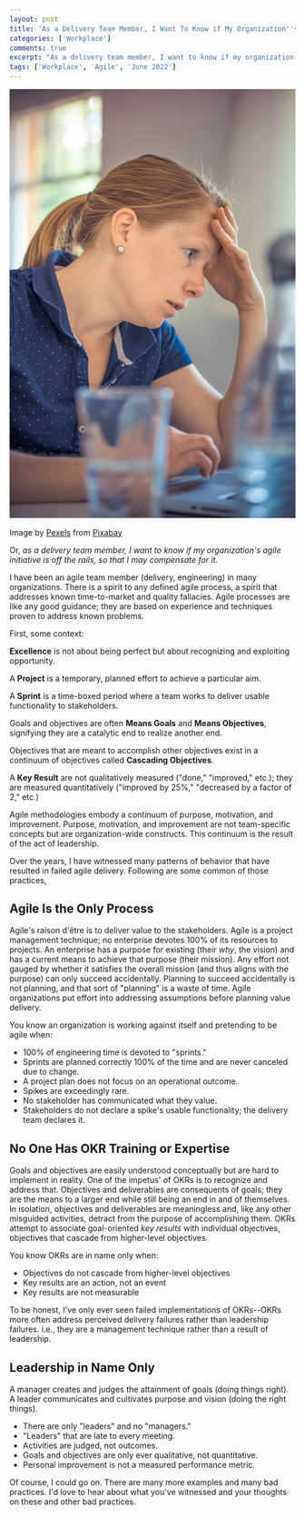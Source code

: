```yaml
---
layout: post
title: 'As a Delivery Team Member, I Want To Know if My Organization''s Agile Initiative Is off the Rails'
categories: ['Workplace']
comments: true
excerpt: "As a delivery team member, I want to know if my organization's agile initiative is off the rails, so that I may compensate for it."
tags: ['Workplace', 'Agile', 'June 2022']
---
```

![concentration](assets/adult-gd72730acb_1920.jpg)

Image by <a href="https://pixabay.com/users/pexels-2286921/?utm_source=link-attribution&amp;utm_medium=referral&amp;utm_campaign=image&amp;utm_content=1850268">Pexels</a> from <a href="https://pixabay.com/?utm_source=link-attribution&amp;utm_medium=referral&amp;utm_campaign=image&amp;utm_content=1850268">Pixabay</a>

Or, _as a delivery team member, I want to know if my organization's agile initiative is off the rails, so that I may compensate for it_.

I have been an agile team member (delivery, engineering) in many organizations. There is a spirit to any defined agile process, a spirit that addresses known time-to-market and quality fallacies. Agile processes are like any good guidance; they are based on experience and techniques proven to address known problems.

First, some context:

**Excellence** is not about being perfect but about recognizing and exploiting opportunity.

A **Project** is a temporary, planned effort to achieve a particular aim.

A **Sprint** is a time-boxed period where a team works to deliver usable functionality to stakeholders.

Goals and objectives are often **Means Goals** and **Means Objectives**, signifying they are a catalytic end to realize another end.

Objectives that are meant to accomplish other objectives exist in a continuum of objectives called **Cascading Objectives**.

A **Key Result** are not qualitatively measured ("done," "improved," etc.); they are measured quantitatively ("improved by 25%," "decreased by a factor of 2," etc.)

Agile methodologies embody a continuum of purpose, motivation, and improvement. Purpose, motivation, and improvement are not team-specific concepts but are organization-wide constructs. This continuum is the result of the act of leadership.

Over the years, I have witnessed many patterns of behavior that have resulted in failed agile delivery. Following are some common of those practices,

## Agile Is the Only Process

Agile's raison d'être is to deliver value to the stakeholders. Agile is a project management technique; no enterprise devotes 100% of its resources to projects. An enterprise has a purpose for existing (their _why_, the vision) and has a current means to achieve that purpose (their mission). Any effort not gauged by whether it satisfies the overall mission (and thus aligns with the purpose) can only succeed accidentally. Planning to succeed accidentally is not planning, and that sort of "planning" is a waste of time. Agile organizations put effort into addressing assumptions before planning value delivery.

You know an organization is working against itself and pretending to be agile when:

- 100% of engineering time is devoted to "sprints."
- Sprints are planned correctly 100% of the time and are never canceled due to change.
- A project plan does not focus on an operational outcome.
- Spikes are exceedingly rare.
- No stakeholder has communicated what they value.
- Stakeholders do not declare a spike's usable functionality; the delivery team declares it.

## No One Has OKR Training or Expertise

Goals and objectives are easily understood conceptually but are hard to implement in reality. One of the impetus' of OKRs is to recognize and address that. Objectives and deliverables are consequents of goals; they are the means to a larger end while still being an end in and of themselves. In isolation, objectives and deliverables are meaningless and, like any other misguided activities, detract from the purpose of accomplishing them. OKRs attempt to associate goal-oriented _key results_ with individual objectives, objectives that cascade from higher-level objectives.

You know OKRs are in name only when:

- Objectives do not cascade from higher-level objectives
- Key results are an action, not an event
- Key results are not measurable

To be honest, I've only ever seen failed implementations of OKRs--OKRs more often address perceived delivery failures rather than leadership failures. i.e., they are a management technique rather than a result of leadership.

## Leadership in Name Only

A manager creates and judges the attainment of goals (doing things right). A leader communicates and cultivates purpose and vision (doing the right things).

- There are only "leaders" and no "managers."
- "Leaders" that are late to every meeting.
- Activities are judged, not outcomes.
- Goals and objectives are only ever qualitative, not quantitative.
- Personal improvement is not a measured performance metric.

Of course, I could go on. There are many more examples and many bad practices. I'd love to hear about what you've witnessed and your thoughts on these and other bad practices.

<!--
## References:

https://www.forbes.com/sites/williamarruda/2016/11/15/9-differences-between-being-a-leader-and-a-manager/?sh=2432b1424609

-->